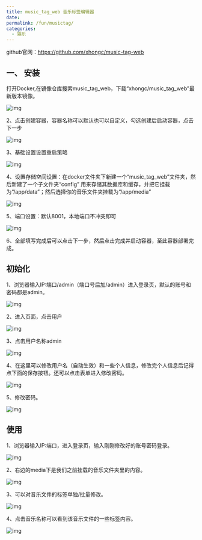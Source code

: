 ```yaml
---
title: music_tag_web 音乐标签编辑器
date: 
permalink: /fun/musictag/
categories:
  - 娱乐
---
```


github官网：<https://github.com/xhongc/music-tag-web>

## 一、 安装

打开Docker,在镜像仓库搜索music_tag_web，下载“xhongc/music_tag_web”最新版本镜像。

![img](./img/0201.png)

2、点击创建容器，容器名称可以默认也可以自定义，勾选创建后启动容器，点击下一步

![img](./img/0202.png)

3、基础设置设置重启策略

![img](./img/0203.png)

4、设置存储空间设置：在docker文件夹下新建一个“music_tag_web”文件夹，然后新建了一个子文件夹“config” 用来存储其数据库和缓存，并把它挂载为“/app/data”；然后选择你的音乐文件夹挂载为“/app/media”

![img](./img/0204.png)

5、端口设置：默认8001，本地端口不冲突即可

![img](./img/0205.png)

6、全部填写完成后可以点击下一步，然后点击完成并启动容器，至此容器部署完成。

## 初始化

1、浏览器输入IP:端口/admin（端口号后加/admin）进入登录页，默认的账号和密码都是admin。

![img](./img/0206.png)

2、进入页面，点击用户

![img](./img/0207.png)

3、点击用户名称admin

![img](./img/0208.png)

4、在这里可以修改用户名（自动生效）和一些个人信息，修改完个人信息后记得点下面的保存按钮。还可以点击表单进入修改密码。

![img](./img/0209.png)

5、修改密码。

![img](./img/0210.png)

## 使用

1、浏览器输入IP:端口，进入登录页，输入刚刚修改好的账号密码登录。

![img](./img/0211.png)

2、右边的media下是我们之前挂载的音乐文件夹里的内容。

![img](./img/0212.png)

3、可以对音乐文件的标签单独/批量修改。

![img](./img/0213.png)

4、点击音乐名称可以看到该音乐文件的一些标签内容。

![img](./img/0213.png)

